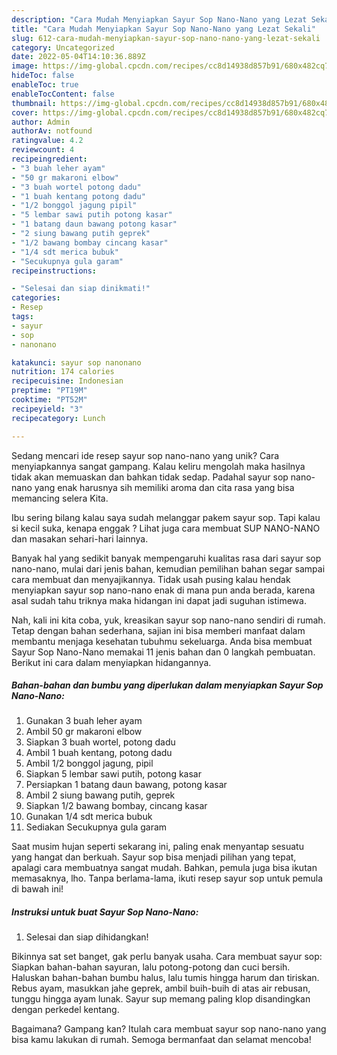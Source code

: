 ```yaml
---
description: "Cara Mudah Menyiapkan Sayur Sop Nano-Nano yang Lezat Sekali"
title: "Cara Mudah Menyiapkan Sayur Sop Nano-Nano yang Lezat Sekali"
slug: 612-cara-mudah-menyiapkan-sayur-sop-nano-nano-yang-lezat-sekali
category: Uncategorized
date: 2022-05-04T14:10:36.889Z
image: https://img-global.cpcdn.com/recipes/cc8d14938d857b91/680x482cq70/sayur-sop-nano-nano-foto-resep-utama.jpg
hideToc: false
enableToc: true
enableTocContent: false
thumbnail: https://img-global.cpcdn.com/recipes/cc8d14938d857b91/680x482cq70/sayur-sop-nano-nano-foto-resep-utama.jpg
cover: https://img-global.cpcdn.com/recipes/cc8d14938d857b91/680x482cq70/sayur-sop-nano-nano-foto-resep-utama.jpg
author: Admin
authorAv: notfound
ratingvalue: 4.2
reviewcount: 4
recipeingredient:
- "3 buah leher ayam"
- "50 gr makaroni elbow"
- "3 buah wortel potong dadu"
- "1 buah kentang potong dadu"
- "1/2 bonggol jagung pipil"
- "5 lembar sawi putih potong kasar"
- "1 batang daun bawang potong kasar"
- "2 siung bawang putih geprek"
- "1/2 bawang bombay cincang kasar"
- "1/4 sdt merica bubuk"
- "Secukupnya gula garam"
recipeinstructions:

- "Selesai dan siap dinikmati!"
categories:
- Resep
tags:
- sayur
- sop
- nanonano

katakunci: sayur sop nanonano 
nutrition: 174 calories
recipecuisine: Indonesian
preptime: "PT19M"
cooktime: "PT52M"
recipeyield: "3"
recipecategory: Lunch

---
```





Sedang mencari ide resep sayur sop nano-nano yang unik? Cara menyiapkannya sangat gampang. Kalau keliru mengolah maka hasilnya tidak akan memuaskan dan bahkan tidak sedap. Padahal sayur sop nano-nano yang enak harusnya sih memiliki aroma dan cita rasa yang bisa memancing selera Kita.





Ibu sering bilang kalau saya sudah melanggar pakem sayur sop. Tapi kalau si kecil suka, kenapa enggak ? Lihat juga cara membuat SUP NANO-NANO dan masakan sehari-hari lainnya.

Banyak hal yang sedikit banyak mempengaruhi kualitas rasa dari sayur sop nano-nano, mulai dari jenis bahan, kemudian pemilihan bahan segar sampai cara membuat dan menyajikannya. Tidak usah pusing kalau hendak menyiapkan sayur sop nano-nano enak di mana pun anda berada, karena asal sudah tahu triknya maka hidangan ini dapat jadi suguhan istimewa.






Nah, kali ini kita coba, yuk, kreasikan sayur sop nano-nano sendiri di rumah. Tetap dengan bahan sederhana, sajian ini bisa memberi manfaat dalam membantu menjaga kesehatan tubuhmu sekeluarga. Anda bisa membuat Sayur Sop Nano-Nano memakai 11 jenis bahan dan 0 langkah pembuatan. Berikut ini cara dalam menyiapkan hidangannya.

<!--inarticleads1-->

##### Bahan-bahan dan bumbu yang diperlukan dalam menyiapkan Sayur Sop Nano-Nano:

1. Gunakan 3 buah leher ayam
1. Ambil 50 gr makaroni elbow
1. Siapkan 3 buah wortel, potong dadu
1. Ambil 1 buah kentang, potong dadu
1. Ambil 1/2 bonggol jagung, pipil
1. Siapkan 5 lembar sawi putih, potong kasar
1. Persiapkan 1 batang daun bawang, potong kasar
1. Ambil 2 siung bawang putih, geprek
1. Siapkan 1/2 bawang bombay, cincang kasar
1. Gunakan 1/4 sdt merica bubuk
1. Sediakan Secukupnya gula garam


Saat musim hujan seperti sekarang ini, paling enak menyantap sesuatu yang hangat dan berkuah. Sayur sop bisa menjadi pilihan yang tepat, apalagi cara membuatnya sangat mudah. Bahkan, pemula juga bisa ikutan memasaknya, lho. Tanpa berlama-lama, ikuti resep sayur sop untuk pemula di bawah ini! 

<!--inarticleads2-->

##### Instruksi untuk buat Sayur Sop Nano-Nano:


1. Selesai dan siap dihidangkan!

Bikinnya sat set banget, gak perlu banyak usaha. Cara membuat sayur sop: Siapkan bahan-bahan sayuran, lalu potong-potong dan cuci bersih. Haluskan bahan-bahan bumbu halus, lalu tumis hingga harum dan tiriskan. Rebus ayam, masukkan jahe geprek, ambil buih-buih di atas air rebusan, tunggu hingga ayam lunak. Sayur sup memang paling klop disandingkan dengan perkedel kentang. 

Bagaimana? Gampang kan? Itulah cara membuat sayur sop nano-nano yang bisa kamu lakukan di rumah. Semoga bermanfaat dan selamat mencoba!
